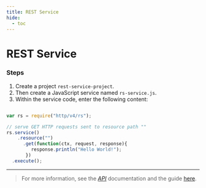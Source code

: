 ```yaml
---
title: REST Service
hide:
  - toc
---
```


REST Service
===

### Steps


1. Create a project `rest-service-project`.
2. Then create a JavaScript service named `rs-service.js`.
3. Within the service code, enter the following content:

```javascript

var rs = require("http/v4/rs");

// serve GET HTTP requests sent to resource path ""
rs.service()
    .resource("")
      .get(function(ctx, request, response){
         response.println("Hello World!");
       })
  .execute();


```

---

> For more information, see the *[API](../api/)* documentation and the guide [here](../help/concepts_rest.html).
